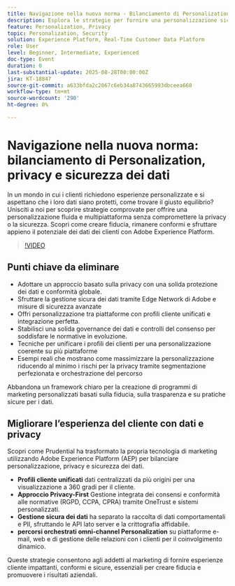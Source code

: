 ```yaml
---
title: Navigazione nella nuova norma - Bilanciamento di Personalization, privacy e sicurezza dei dati
description: Esplora le strategie per fornire una personalizzazione sicura e conforme, proteggendo al contempo i dati dei clienti e creando fiducia in Adobe Experience Platform.
feature: Personalization, Privacy
topic: Personalization, Security
solution: Experience Platform, Real-Time Customer Data Platform
role: User
level: Beginner, Intermediate, Experienced
doc-type: Event
duration: 0
last-substantial-update: 2025-08-28T00:00:00Z
jira: KT-18847
source-git-commit: a633bfda2c2067c6eb34a8743665993dbceea660
workflow-type: tm+mt
source-wordcount: '290'
ht-degree: 0%

---
```



# Navigazione nella nuova norma: bilanciamento di Personalization, privacy e sicurezza dei dati

In un mondo in cui i clienti richiedono esperienze personalizzate e si aspettano che i loro dati siano protetti, come trovare il giusto equilibrio? Unisciti a noi per scoprire strategie comprovate per offrire una personalizzazione fluida e multipiattaforma senza compromettere la privacy o la sicurezza. Scopri come creare fiducia, rimanere conformi e sfruttare appieno il potenziale dei dati dei clienti con Adobe Experience Platform.

>[!VIDEO](https://video.tv.adobe.com/v/3471328/?learn=on&enablevpops)

## Punti chiave da eliminare

* Adottare un approccio basato sulla privacy con una solida protezione dei dati e conformità globale.
* Sfruttare la gestione sicura dei dati tramite Edge Network di Adobe e misure di sicurezza avanzate
* Offri personalizzazione tra piattaforme con profili cliente unificati e integrazione perfetta.
* Stabilisci una solida governance dei dati e controlli del consenso per soddisfare le normative in evoluzione.
* Tecniche per unificare i profili dei clienti per una personalizzazione coerente su più piattaforme
* Esempi reali che mostrano come massimizzare la personalizzazione riducendo al minimo i rischi per la privacy tramite segmentazione perfezionata e orchestrazione del percorso

Abbandona un framework chiaro per la creazione di programmi di marketing personalizzati basati sulla fiducia, sulla trasparenza e su pratiche sicure per i dati.

## Migliorare l’esperienza del cliente con dati e privacy

Scopri come Prudential ha trasformato la propria tecnologia di marketing utilizzando Adobe Experience Platform (AEP) per bilanciare personalizzazione, privacy e sicurezza dei dati.

* **Profili cliente unificati** dati centralizzati da più origini per una visualizzazione a 360 gradi per il cliente.
* **Approccio Privacy-First** Gestione integrata dei consensi e conformità alle normative (RGPD, CCPA, CPRA) tramite OneTrust e sistemi personalizzati.
* **Gestione sicura dei dati** ha separato la raccolta di dati comportamentali e PII, sfruttando le API lato server e la crittografia affidabile.
* **percorsi orchestrati omni-channel Personalization** su piattaforme e-mail, web e di gestione delle relazioni con i clienti per il coinvolgimento dinamico.

Queste strategie consentono agli addetti al marketing di fornire esperienze cliente impattanti, conformi e sicure, essenziali per creare fiducia e promuovere i risultati aziendali.

